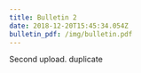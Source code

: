 ```yaml
---
title: Bulletin 2
date: 2018-12-20T15:45:34.054Z
bulletin_pdf: /img/bulletin.pdf
---
```

Second upload.  duplicate
